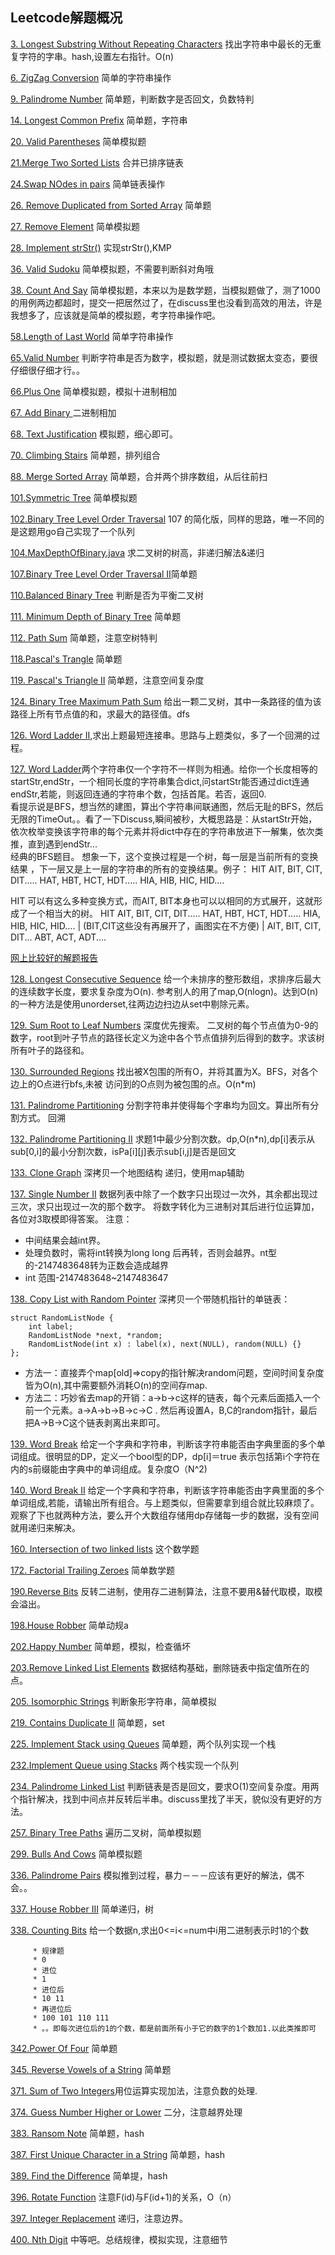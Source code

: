 
## Leetcode解题概况

[3. Longest Substring Without Repeating Characters](https://oj.leetcode.com/problems/longest-substring-without-repeating-characters/) 找出字符串中最长的无重复字符的字串。hash,设置左右指针。O(n)

[6. ZigZag Conversion](https://leetcode.com/problems/zigzag-conversion/) 简单的字符串操作

[9. Palindrome Number](https://leetcode.com/problems/palindrome-number/) 简单题，判断数字是否回文，负数特判

[14. Longest Common Prefix](https://leetcode.com/problems/longest-common-prefix/) 简单题，字符串

[20. Valid Parentheses](https://leetcode.com/problems/valid-parentheses/) 简单模拟题

[21.Merge Two Sorted Lists](https://leetcode.com/problems/merge-two-sorted-lists/) 合并已排序链表

[24.Swap NOdes in pairs](https://leetcode.com/problems/swap-nodes-in-pairs/) 简单链表操作

[26. Remove Duplicated from Sorted Array](https://leetcode.com/problems/remove-duplicates-from-sorted-array/) 简单题  

[27. Remove Element](https://leetcode.com/problems/remove-element/) 简单模拟题

[28. Implement strStr()](https://leetcode.com/problems/implement-strstr/) 实现strStr(),KMP

[36. Valid Sudoku](https://leetcode.com/problems/valid-sudoku/) 简单模拟题，不需要判断斜对角哦


[38. Count And Say](https://leetcode.com/problems/count-and-say/) 简单模拟题，本来以为是数学题，当模拟题做了，测了1000的用例两边都超时，提交一把居然过了，在discuss里也没看到高效的用法，许是我想多了，应该就是简单的模拟题，考字符串操作吧。

[58.Length of Last World](https://leetcode.com/problems/length-of-last-word/) 简单字符串操作

[65.Valid Number](https://leetcode.com/problems/valid-number/) 判断字符串是否为数字，模拟题，就是测试数据太变态，要很仔细很仔细才行。。

[66.Plus One](https://leetcode.com/problems/plus-one/) 简单模拟题，模拟十进制相加

[67. Add Binary ](https://leetcode.com/problems/add-binary/) 二进制相加

[68. Text Justification](https://leetcode.com/problems/text-justification/) 模拟题，细心即可。

[70. Climbing Stairs](https://leetcode.com/problems/climbing-stairs/) 简单题，排列组合

[88. Merge Sorted Array](https://leetcode.com/problems/merge-sorted-array/) 简单题，合并两个排序数组，从后往前扫

[101.Symmetric Tree](https://leetcode.com/problems/symmetric-tree/) 简单模拟题

[102.Binary Tree Level Order Traversal](https://leetcode.com/problems/binary-tree-level-order-traversal/) 107 的简化版，同样的思路，唯一不同的是这题用go自己实现了一个队列

[104.MaxDepthOfBinary.java](https://leetcode.com/problems/maximum-depth-of-binary-tree/) 求二叉树的树高，非递归解法&递归

[107.Binary Tree Level Order Traversal II](https://leetcode.com/problems/binary-tree-level-order-traversal-ii/)简单题

[110.Balanced Binary Tree](https://leetcode.com/problems/balanced-binary-tree/) 判断是否为平衡二叉树

[111. Minimum Depth of Binary Tree](https://leetcode.com/problems/minimum-depth-of-binary-tree/) 简单题

[112. Path Sum](https://leetcode.com/problems/path-sum/) 简单题，注意空树特判

[118.Pascal's Trangle](https://leetcode.com/problems/pascals-triangle/) 简单题

[119. Pascal's Triangle II](https://leetcode.com/problems/pascals-triangle-ii/) 简单题，注意空间复杂度

[124. Binary Tree Maximum Path Sum](https://leetcode.com/problems/binary-tree-maximum-path-sum/) 给出一颗二叉树，其中一条路径的值为该路径上所有节点值的和，求最大的路径值。dfs

[126. Word Ladder II](https://leetcode.com/problems/word-ladder-ii/),求出上题最短连接串。思路与上题类似，多了一个回溯的过程。

[127. Word Ladder](https://leetcode.com/problems/word-ladder/)两个字符串仅一个字符不一样则为相通。给你一个长度相等的startStr,endStr，一个相同长度的字符串集合dict,问startStr能否通过dict连通endStr,若能，则返回连通的字符串个数，包括首尾。若否，返回0.
<br>
看提示说是BFS，想当然的建图，算出个字符串间联通图，然后无耻的BFS，然后无限的TimeOut。。看了一下Discuss,瞬间被秒，大概思路是：从startStr开始，依次枚举变换该字符串的每个元素并将dict中存在的字符串放进下一解集，依次类推，直到遇到endStr...
<br>
经典的BFS题目。
想象一下，这个变换过程是一个树，每一层是当前所有的变换结果 ，下一层又是上一层的字符串的所有的变换结果。例子：
HIT
AIT, BIT, CIT, DIT.....     HAT, HBT, HCT, HDT.....    HIA, HIB, HIC, HID....

HIT 可以有这么多种变换方式，而AIT, BIT本身也可以以相同的方式展开，这就形成了一个相当大的树。
HIT
AIT, BIT, CIT, DIT.....     HAT, HBT, HCT, HDT.....    HIA, HIB, HIC, HID....
 |    (BIT,CIT这些没有再展开了，画图实在不方便)
 |
AIT, BIT, CIT, DIT...     ABT, ACT, ADT....

[网上比较好的解题报告](http://blog.sina.com.cn/s/blog_eb52001d0102v2ds.html)


[128. Longest Consecutive Sequence](https://leetcode.com/problems/longest-consecutive-sequence/)   给一个未排序的整形数组，求排序后最大的连续数字长度，要求复杂度为O(n).  参考别人的用了map,O(nlogn)。达到O(n)的一种方法是使用unorderset,往两边边扫边从set中剔除元素。

[129. Sum Root to Leaf Numbers](https://leetcode.com/problems/sum-root-to-leaf-numbers/) 深度优先搜索。
二叉树的每个节点值为0-9的数字，root到叶子节点的路径长定义为途中各个节点值排列后得到的数字。求该树所有叶子的路径和。

[130. Surrounded Regions](https://oj.leetcode.com/problems/surrounded-regions/) 找出被X包围的所有O，并将其置为X。BFS，对各个边上的O点进行bfs,未被 访问到的O点则为被包围的点。O(n*m)

[131. Palindrome Partitioning](https://oj.leetcode.com/problems/palindrome-partitioning/) 分割字符串并使得每个字串均为回文。算出所有分割方式。 回溯

[132. Palindrome Partitioning II](https://oj.leetcode.com/problems/palindrome-partitioning-ii/) 求题1中最少分割次数。dp,O(n*n),dp[i]表示从sub[0,i]的最小分割次数，isPa[i][j]表示sub[i,j]是否是回文

[133. Clone Graph](https://oj.leetcode.com/problems/clone-graph/) 深拷贝一个地图结构
递归，使用map辅助

[137. Single Number II](https://oj.leetcode.com/problems/single-number-ii/) 数据列表中除了一个数字只出现过一次外，其余都出现过三次，求只出现过一次的那个数字。
将数字转化为三进制对其后进行位运算加，各位对3取模即得答案。
注意：

* 中间结果会越int界。
* 处理负数时，需将int转换为long long 后再转，否则会越界。nt型的-2147483648转为正数会造成越界
*  int 范围-2147483648~2147483647

[138. Copy List with Random Pointer](https://oj.leetcode.com/problems/copy-list-with-random-pointer/)
深拷贝一个带随机指针的单链表：

```
struct RandomListNode {
    int label;
    RandomListNode *next, *random;
    RandomListNode(int x) : label(x), next(NULL), random(NULL) {}
};

```

* 方法一：直接弄个map[old]=>copy的指针解决random问题，空间时间复杂度皆为O(n),其中需要额外消耗O(n)的空间存map.
* 方法二：巧妙省去map的开销：a->b->c这样的链表，每个元素后面插入一个前一个元素。a->A->b->B->c->C . 然后再设置A，B,C的random指针，最后把A->B->C这个链表剥离出来即可。

[139. Word Break](http://oj.leetcode.com/problems/word-break/) 给定一个字典和字符串，判断该字符串能否由字典里面的多个单词组成。很明显的DP，定义一个bool型的DP，dp[i]＝true 表示包括第i个字符在内的s前缀能由字典中的单词组成。复杂度O（N^2)

[140. Word Break II](https://oj.leetcode.com/problems/word-break-ii/) 给定一个字典和字符串，判断该字符串能否由字典里面的多个单词组成,若能，请输出所有组合。与上题类似，但需要拿到组合就比较麻烦了。观察了下也就两种方法，要么开个大数组存储用dp存储每一步的数据，没有空间就用递归来解决。

[160. Intersection of two linked lists](https://leetcode.com/problems/intersection-of-two-linked-lists/) 这个数学题

[172. Factorial Trailing Zeroes](https://leetcode.com/problems/factorial-trailing-zeroes/) 简单数学题

[190.Reverse Bits](https://leetcode.com/problems/reverse-bits/) 反转二进制，使用存二进制算法，注意不要用&替代取模，取模会溢出。

[198.House Robber](https://leetcode.com/problems/house-robber/) 简单动规a

[202.Happy Number](https://leetcode.com/problems/happy-number/) 简单题，模拟，检查循坏

[203.Remove Linked List Elements](https://leetcode.com/problems/remove-linked-list-elements/) 数据结构基础，删除链表中指定值所在的点。

[205. Isomorphic Strings](https://leetcode.com/problems/isomorphic-strings/) 判断象形字符串，简单模拟

[219. Contains Duplicate II](https://leetcode.com/problems/contains-duplicate-ii/) 简单题，set

[225. Implement Stack using Queues](https://leetcode.com/problems/implement-stack-using-queues/) 简单题，两个队列实现一个栈

[232.Implement Queue using Stacks](https://leetcode.com/problems/implement-queue-using-stacks/) 两个栈实现一个队列

[234. Palindrome Linked List](https://leetcode.com/problems/palindrome-linked-list/) 判断链表是否是回文，要求O(1)空间复杂度。用两个指针解决，找到中间点并反转后半串。discuss里找了半天，貌似没有更好的方法。

[257. Binary Tree Paths](https://leetcode.com/problems/binary-tree-paths/) 遍历二叉树，简单模拟题


[299. Bulls And Cows](https://leetcode.com/problems/bulls-and-cows/) 简单模拟题

[336. Palindrome Pairs](https://leetcode.com/problems/palindrome-pairs/) 模拟推到过程，暴力－－－应该有更好的解法，偶不会。。

[337. House Robber III](https://leetcode.com/problems/house-robber-iii/) 简单递归，树

[338. Counting Bits](https://leetcode.com/problems/counting-bits/) 给一个数据n,求出0<=i<=num中i用二进制表示时1的个数

```  
     * 规律题
     * 0
     * 进位
     * 1
     * 进位后
     * 10 11
     * 再进位后
     * 100 101 110 111
     * 。。即每次进位后的1的个数，都是前面所有小于它的数字的1个数加1.以此类推即可
```

[342.Power Of Four](https://leetcode.com/problems/power-of-four/) 简单题

[345. Reverse Vowels of a String](https://leetcode.com/problems/reverse-vowels-of-a-string/) 简单题

[371. Sum of Two Integers](https://leetcode.com/problems/sum-of-two-integers/)用位运算实现加法，注意负数的处理.

[374. Guess Number Higher or Lower](https://leetcode.com/problems/guess-number-higher-or-lower/) 二分，注意越界处理

[383. Ransom Note](https://leetcode.com/problems/ransom-note/) 简单题，hash

[387. First Unique Character in a String](https://leetcode.com/problems/first-unique-character-in-a-string/) 简单题，hash

[389. Find the Difference](https://leetcode.com/problems/find-the-difference/) 简单提，hash

[396. Rotate Function](https://leetcode.com/problems/rotate-function/) 注意F(id)与F(id+1)的关系，O（n）

[397. Integer Replacement](https://leetcode.com/problems/integer-replacement/) 递归，注意边界。

[400. Nth Digit](https://leetcode.com/problems/nth-digit/) 中等吧。总结规律，模拟实现，注意细节
